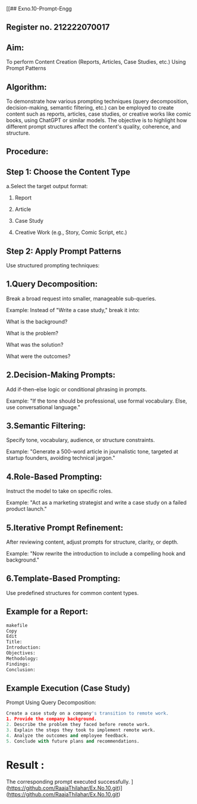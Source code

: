 [[## Exno.10-Prompt-Engg

## Register no. 212222070017
## Aim: 
To perform Content Creation (Reports, Articles, Case Studies, etc.) Using Prompt Patterns

## Algorithm: 
To demonstrate how various prompting techniques (query decomposition, decision-making, semantic filtering, etc.) can be employed to create content such as reports, articles, case studies, or creative works like comic books, using ChatGPT or similar models. The objective is to highlight how different prompt structures affect the content's quality, coherence, and structure.
## Procedure:
## Step 1: Choose the Content Type
a.Select the target output format:

1. Report

2. Article

3. Case Study

4. Creative Work (e.g., Story, Comic Script, etc.)

## Step 2: Apply Prompt Patterns
Use structured prompting techniques:

## 1.Query Decomposition:

Break a broad request into smaller, manageable sub-queries.

Example: Instead of "Write a case study," break it into:

What is the background?

What is the problem?

What was the solution?

What were the outcomes?

## 2.Decision-Making Prompts:

Add if-then-else logic or conditional phrasing in prompts.

Example: "If the tone should be professional, use formal vocabulary. Else, use conversational language."

## 3.Semantic Filtering:

Specify tone, vocabulary, audience, or structure constraints.

Example: "Generate a 500-word article in journalistic tone, targeted at startup founders, avoiding technical jargon."

## 4.Role-Based Prompting:

Instruct the model to take on specific roles.

Example: "Act as a marketing strategist and write a case study on a failed product launch."

## 5.Iterative Prompt Refinement:

After reviewing content, adjust prompts for structure, clarity, or depth.

Example: "Now rewrite the introduction to include a compelling hook and background."

## 6.Template-Based Prompting:

Use predefined structures for common content types.

## Example for a Report:
```python
makefile
Copy
Edit
Title: 
Introduction: 
Objectives: 
Methodology: 
Findings: 
Conclusion:
```

## Example Execution (Case Study)
Prompt Using Query Decomposition:

```python
Create a case study on a company's transition to remote work. 
1. Provide the company background.
2. Describe the problem they faced before remote work.
3. Explain the steps they took to implement remote work.
4. Analyze the outcomes and employee feedback.
5. Conclude with future plans and recommendations.
```


# Result :  
The corresponding prompt executed successfully.
](https://github.com/RaajaThilahar/Ex.No.10.git)](https://github.com/RaajaThilahar/Ex.No.10.git)
